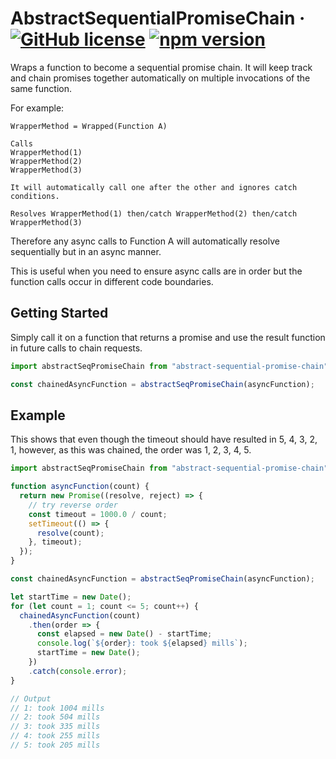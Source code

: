 # AbstractSequentialPromiseChain &middot; [![GitHub license](https://img.shields.io/badge/license-MIT-blue.svg)](https://github.com/ndphan/AbstractSequentialPromiseChain/blob/master/LICENSE) [![npm version](https://img.shields.io/npm/v/abstract-sequential-promise-chain.svg?style=flat)](https://www.npmjs.com/package/abstract-sequential-promise-chain)

Wraps a function to become a sequential promise chain. 
It will keep track and chain promises together automatically on multiple invocations of the same function.

For example:
```
WrapperMethod = Wrapped(Function A)

Calls
WrapperMethod(1)
WrapperMethod(2)
WrapperMethod(3)

It will automatically call one after the other and ignores catch conditions.

Resolves WrapperMethod(1) then/catch WrapperMethod(2) then/catch WrapperMethod(3)
```

Therefore any async calls to Function A will automatically resolve sequentially but in an async manner.

This is useful when you need to ensure async calls are in order but the function calls occur in different code boundaries.

## Getting Started

Simply call it on a function that returns a promise and use the result function in future calls to chain requests.

```javascript
import abstractSeqPromiseChain from "abstract-sequential-promise-chain";

const chainedAsyncFunction = abstractSeqPromiseChain(asyncFunction);
```

## Example
This shows that even though the timeout should have resulted in 5, 4, 3, 2, 1, however, as this was chained, the order was 1, 2, 3, 4, 5.

```javascript
import abstractSeqPromiseChain from "abstract-sequential-promise-chain";

function asyncFunction(count) {
  return new Promise((resolve, reject) => {
    // try reverse order
    const timeout = 1000.0 / count;
    setTimeout(() => {
      resolve(count);
    }, timeout);
  });
}

const chainedAsyncFunction = abstractSeqPromiseChain(asyncFunction);

let startTime = new Date();
for (let count = 1; count <= 5; count++) {
  chainedAsyncFunction(count)
    .then(order => {
      const elapsed = new Date() - startTime;
      console.log(`${order}: took ${elapsed} mills`);
      startTime = new Date();
    })
    .catch(console.error);
}

// Output
// 1: took 1004 mills
// 2: took 504 mills
// 3: took 335 mills
// 4: took 255 mills
// 5: took 205 mills
```
